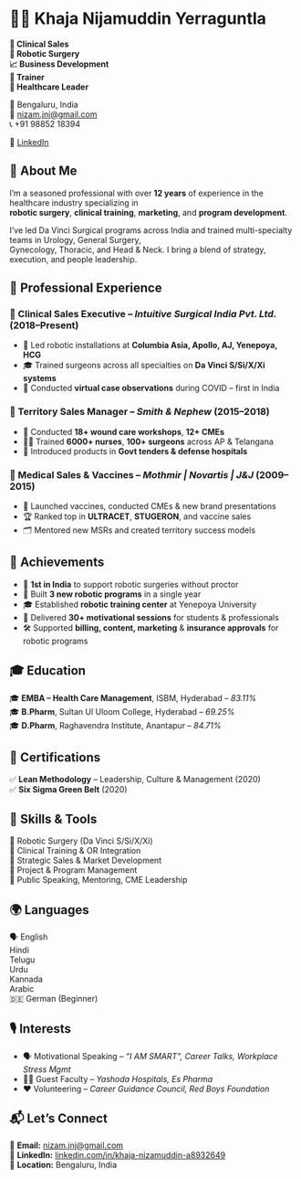 # 👨‍⚕️ Khaja Nijamuddin Yerraguntla  
<p><b>🔬 Clinical Sales<br>🤖 Robotic Surgery<br>📈 Business Development<br>🎤 Trainer<br>🏥 Healthcare Leader</b> </p>

📍 Bengaluru, India <br>📧 nizam.jnj@gmail.com <br>📞 +91 98852 18394 <br>

🔗 [LinkedIn](https://www.linkedin.com/in/khaja-nizamuddin-a8932649/)


## 🧠 About Me  
I’m a seasoned professional with over **12 years** of experience in the healthcare industry specializing in  
**robotic surgery**, **clinical training**, **marketing**, and **program development**.  

I’ve led Da Vinci Surgical programs across India and trained multi-specialty teams in Urology, General Surgery,  
Gynecology, Thoracic, and Head & Neck. I bring a blend of strategy, execution, and people leadership.


## 💼 Professional Experience

### 🔹 Clinical Sales Executive – *Intuitive Surgical India Pvt. Ltd.* (2018–Present)  
- 🤝 Led robotic installations at **Columbia Asia, Apollo, AJ, Yenepoya, HCG**
- 🎓 Trained surgeons across all specialties on **Da Vinci S/Si/X/Xi systems**
- 🧠 Conducted **virtual case observations** during COVID – first in India

### 🔹 Territory Sales Manager – *Smith & Nephew* (2015–2018)  
- 🏥 Conducted **18+ wound care workshops**, **12+ CMEs**
- 👩‍⚕️ Trained **6000+ nurses**, **100+ surgeons** across AP & Telangana
- 📑 Introduced products in **Govt tenders & defense hospitals**

### 🔹 Medical Sales & Vaccines – *Mothmir | Novartis | J&J* (2009–2015)  
- 💉 Launched vaccines, conducted CMEs & new brand presentations
- 🏆 Ranked top in **ULTRACET**, **STUGERON**, and vaccine sales
- 🗂️ Mentored new MSRs and created territory success models


## 🏅 Achievements  
- 🥇 **1st in India** to support robotic surgeries without proctor  
- 🎯 Built **3 new robotic programs** in a single year  
- 🎓 Established **robotic training center** at Yenepoya University  
- 🎤 Delivered **30+ motivational sessions** for students & professionals  
- 🛠 Supported **billing, content, marketing** & **insurance approvals** for robotic programs


## 🎓 Education  
🎓 **EMBA – Health Care Management**, ISBM, Hyderabad – *83.11%*  
🎓 **B.Pharm**, Sultan Ul Uloom College, Hyderabad – *69.25%*  
🎓 **D.Pharm**, Raghavendra Institute, Anantapur – *84.71%*


## 🧾 Certifications  
✅ **Lean Methodology** – Leadership, Culture & Management (2020)  
✅ **Six Sigma Green Belt** (2020)  


## 🧰 Skills & Tools  
🔹 Robotic Surgery (Da Vinci S/Si/X/Xi)  
🔹 Clinical Training & OR Integration  
🔹 Strategic Sales & Market Development  
🔹 Project & Program Management  
🔹 Public Speaking, Mentoring, CME Leadership  


## 🌍 Languages  
🗣️ English <br> Hindi <br> Telugu <br> Urdu <br> Kannada <br> Arabic <br> 🇩🇪 German (Beginner)


## 🎙️ Interests  
- 🗣️ Motivational Speaking – *“I AM SMART”, Career Talks, Workplace Stress Mgmt*  
- 🧑‍🏫 Guest Faculty – *Yashoda Hospitals, Es Pharma*  
- ❤️ Volunteering – *Career Guidance Council, Red Boys Foundation*


## 📬 Let’s Connect  
📧 **Email:** [nizam.jnj@gmail.com](mailto:nizam.jnj@gmail.com)  
🔗 **LinkedIn:** [linkedin.com/in/khaja-nizamuddin-a8932649](https://www.linkedin.com/in/khaja-nizamuddin-a8932649/)  
🏡 **Location:** Bengaluru, India



